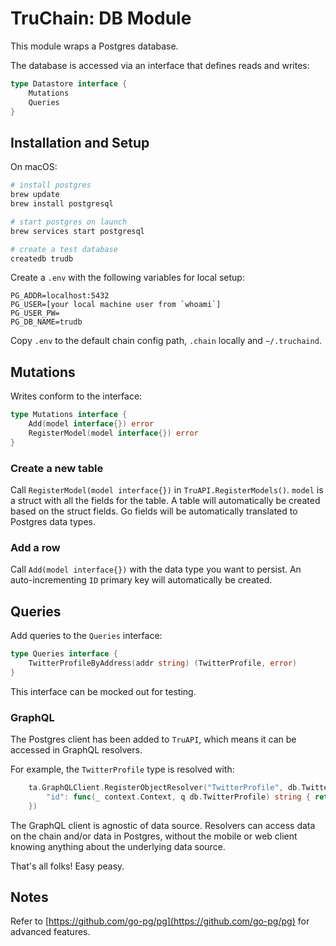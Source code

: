 # TruChain: DB Module

This module wraps a Postgres database.

The database is accessed via an interface that defines reads and writes:

```go
type Datastore interface {
	Mutations
	Queries
}
```

## Installation and Setup

On macOS: 

```sh
# install postgres
brew update
brew install postgresql

# start postgres on launch
brew services start postgresql

# create a test database
createdb trudb
```


Create a `.env` with the following variables for local setup:

```
PG_ADDR=localhost:5432
PG_USER=[your local machine user from `whoami`]
PG_USER_PW=
PG_DB_NAME=trudb
```

Copy `.env` to the default chain config path, `.chain` locally and `~/.truchaind`.

## Mutations

Writes conform to the interface:

```go
type Mutations interface {
	Add(model interface{}) error
	RegisterModel(model interface{}) error
}
```

### Create a new table

Call `RegisterModel(model interface{})` in `TruAPI.RegisterModels()`. `model` is a struct with all the fields for the table. A table will automatically
be created based on the struct fields. Go fields will be automatically translated to
Postgres data types.

### Add a row

Call `Add(model interface{})` with the data type you want to persist. An auto-incrementing `ID` primary key will automatically be created.

## Queries

Add queries to the `Queries` interface:

```go
type Queries interface {
	TwitterProfileByAddress(addr string) (TwitterProfile, error)
}
```

This interface can be mocked out for testing.

### GraphQL

The Postgres client has been added to `TruAPI`, which means it can be accessed in GraphQL resolvers. 

For example, the `TwitterProfile` type is resolved with: 

```go
	ta.GraphQLClient.RegisterObjectResolver("TwitterProfile", db.TwitterProfile{}, map[string]interface{}{
		"id": func(_ context.Context, q db.TwitterProfile) string { return string(q.ID) },
	})
```

The GraphQL client is agnostic of data source. Resolvers can access data on the chain and/or data in Postgres, without the mobile or web client knowing anything about the underlying data source.

That's all folks! Easy peasy.

## Notes

Refer to [https://github.com/go-pg/pg](https://github.com/go-pg/pg) for advanced features.
